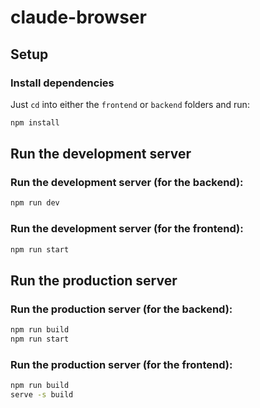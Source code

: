 # claude-browser

## Setup

### Install dependencies

Just `cd` into either the `frontend` or `backend` folders and run:

```bash
npm install
```

## Run the development server

### Run the development server (for the backend):

```bash
npm run dev
```

### Run the development server (for the frontend):

```bash
npm run start
```

## Run the production server

### Run the production server (for the backend):

```bash
npm run build
npm run start
```

### Run the production server (for the frontend):

```bash
npm run build
serve -s build
```
